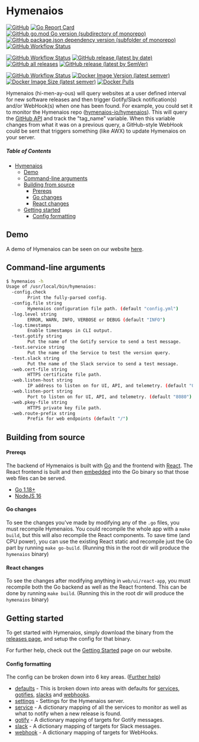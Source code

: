 # Hymenaios

[![GitHub](https://img.shields.io/github/license/hymenaios-io/hymenaios)](https://github.com/hymenaios-io/Hymenaios/blob/master/LICENSE)
[![Go Report Card](https://goreportcard.com/badge/github.com/hymenaios-io/Hymenaios)](https://goreportcard.com/report/github.com/hymenaios-io/Hymenaios)
[![GitHub go.mod Go version (subdirectory of monorepo)](https://img.shields.io/github/go-mod/go-version/hymenaios-io/hymenaios?filename=go.mod)](https://go.dev/dl/)
[![GitHub package.json dependency version (subfolder of monorepo)](https://img.shields.io/github/package-json/dependency-version/hymenaios-io/hymenaios/react?filename=web%2Fui%2Freact-app%2Fpackage.json)](https://reactjs.org/)
[![GitHub Workflow Status](https://img.shields.io/github/workflow/status/hymenaios-io/hymenaios/Test?label=Tests)](https://github.com/hymenaios-io/Hymenaios/actions/workflows/test.yml)


[![GitHub Workflow Status](https://img.shields.io/github/workflow/status/hymenaios-io/hymenaios/Binary%20Build?label=Binary%20Build)](https://github.com/hymenaios-io/Hymenaios/actions/workflows/build-binary.yml)
[![GitHub release (latest by date)](https://img.shields.io/github/v/release/hymenaios-io/hymenaios)](https://github.com/hymenaios-io/Hymenaios/releases)
[![GitHub all releases](https://img.shields.io/github/downloads/hymenaios-io/hymenaios/total)](https://github.com/hymenaios-io/Hymenaios/releases)
[![GitHub release (latest by SemVer)](https://img.shields.io/github/downloads/hymenaios-io/hymenaios/latest/total)](https://github.com/hymenaios-io/Hymenaios/releases/latest)

[![GitHub Workflow Status](https://img.shields.io/github/workflow/status/hymenaios-io/hymenaios/Docker%20Build?label=Docker%20Build)](https://github.com/hymenaios-io/Hymenaios/actions/workflows/build-docker.yml)
[![Docker Image Version (latest semver)](https://img.shields.io/docker/v/hymenaios/hymenaios?sort=semver)](https://hub.docker.com/r/hymenaios/hymenaios/tags)
[![Docker Image Size (latest semver)](https://img.shields.io/docker/image-size/hymenaios/hymenaios?sort=semver)](https://hub.docker.com/r/hymenaios/hymenaios/tags)
[![Docker Pulls](https://img.shields.io/docker/pulls/hymenaios/hymenaios)](https://hub.docker.com/r/hymenaios/hymenaios)

Hymenaios (hi-men-ay-ous) will query websites at a user defined interval for new software releases and then trigger Gotify/Slack notification(s) and/or WebHook(s) when one has been found.
For example, you could set it to monitor the Hymenaios repo ([hymenaios-io/hymenaios](https://github.com/hymenaios-io/hymenaios)). This will query the [GitHub API](https://api.github.com/repos/hymenaios-io/hymenaios/releases) and track the "tag_name" variable. When this variable changes from what it was on a previous query, a GitHub-style WebHook could be sent that triggers  something (like AWX) to update Hymenaios on your server.

##### Table of Contents

- [Hymenaios](#hymenaios)
  - [Demo](#demo)
  - [Command-line arguments](#command-line-arguments)
  - [Building from source](#building-from-source)
    - [Prereqs](#prereqs)
    - [Go changes](#go-changes)
    - [React changes](#react-changes)
  - [Getting started](#config-formatting)
    - [Config formatting](#getting-started)

## Demo

A demo of Hymenaios can be seen on our website [here](https://hymenaios.io/demo).

## Command-line arguments

```bash
$ hymenaios -h
Usage of /usr/local/bin/hymenaios:
  -config.check
        Print the fully-parsed config.
  -config.file string
        Hymenaios configuration file path. (default "config.yml")
  -log.level string
        ERROR, WARN, INFO, VERBOSE or DEBUG (default "INFO")
  -log.timestamps
        Enable timestamps in CLI output.
  -test.gotify string
        Put the name of the Gotify service to send a test message.
  -test.service string
        Put the name of the Service to test the version query.
  -test.slack string
        Put the name of the Slack service to send a test message.
  -web.cert-file string
        HTTPS certificate file path.
  -web.listen-host string
        IP address to listen on for UI, API, and telemetry. (default "0.0.0.0")
  -web.listen-port string
        Port to listen on for UI, API, and telemetry. (default "8080")
  -web.pkey-file string
        HTTPS private key file path.
  -web.route-prefix string
        Prefix for web endpoints (default "/")
```

## Building from source

#### Prereqs

The backend of Hymenaios is built with [Go](https://go.dev/) and the frontend with [React](https://reactjs.org/). The React frontend is built and then [embedded](https://pkg.go.dev/embed) into the Go binary so that those web files can be served.
- [Go 1.18+](https://go.dev/dl/)
- [NodeJS 16](https://nodejs.org/en/download/)

#### Go changes

To see the changes you've made by modifying any of the `.go` files, you must recompile Hymenaios. You could recompile the whole app with a `make build`, but this will also recompile the React components. To save time (and CPU power), you can use the existing React static and recompile just the Go part by running `make go-build`. (Running this in the root dir will produce the `hymenaios` binary)

#### React changes

To see the changes after modifying anything in `web/ui/react-app`, you must recompile both the Go backend as well as the React frontend. This can be done by running `make build`. (Running this in the root dir will produce the `hymenaios` binary)

## Getting started

To get started with Hymenaios, simply download the binary from the [releases page](https://github.com/hymenaios-io/Hymenaios/releases), and setup the config for that binary.

For further help, check out the [Getting Started](https://hymenaios.io/docs/getting-started/) page on our website.

#### Config formatting

The config can be broken down into 6 key areas. ([Further help](https://hymenaios.io/docs/config/))
- [defaults](https://hymenaios.io/docs/config/defaults/) - This is broken down into areas with defaults for [services](https://hymenaios.io/docs/config/defaults/#service-portion), [gotifies](https://hymenaios.io/docs/config/defaults/#gotify-portion), [slacks](https://hymenaios.io/docs/config/defaults/#slack-portion) and [webhooks](https://hymenaios.io/docs/config/defaults/#webhook-portion).
- [settings](https://hymenaios.io/docs/config/settings/) - Settings for the Hymenaios server.
- [service](https://hymenaios.io/docs/config/service/) - A dictionary mapping of all the services to monitor as well as what to notify when a new release is found.
- [gotify](https://hymenaios.io/docs/config/gotify/) - A dictionary mapping of targets for Gotify messages.
- [slack](https://hymenaios.io/docs/config/slack/) - A dictionary mapping of targets for Slack messages.
- [webhook](https://hymenaios.io/docs/config/webhook/) - A dictionary mapping of targets for WebHooks.
